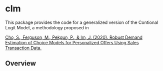 # clm
This package provides the code for a generalized version of the Contional Logit Model, a methodology proposed in


[Cho, S., Ferguson, M., Pekgun, P., & Im, J. (2020). Robust Demand Estimation of Choice Models for Personalized Offers Using Sales Transaction Data.](https://papers.ssrn.com/sol3/papers.cfm?abstract_id=3598259)

## Overview


